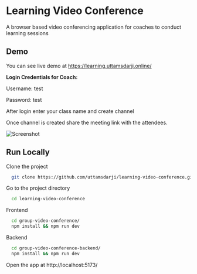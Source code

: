 # Learning Video Conference

A browser based video conferencing application for coaches to conduct learning sessions

## Demo

You can see live demo at https://learning.uttamsdarji.online/

**Login Credentials for Coach:**

Username: test

Password: test

After login enter your class name and create channel

Once channel is created share the meeting link with the attendees.

![Screenshot](https://imageupload.io/ib/Kmtw2uZhZOEXfH9_1694205616.png)

## Run Locally

Clone the project

```bash
  git clone https://github.com/uttamsdarji/learning-video-conference.git
```

Go to the project directory

```bash
  cd learning-video-conference
```

Frontend

```bash
  cd group-video-conference/
  npm install && npm run dev
```

Backend

```bash
  cd group-video-conference-backend/
  npm install && npm run dev
```

Open the app at http://localhost:5173/
